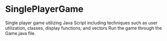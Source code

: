 # SinglePlayerGame
Single player game utilizing Java Script including techniques such as user utilization, classes, display functions, and vectors
Run the game through the Game.java file.
